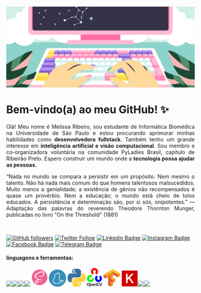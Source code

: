 <!--
**melissarib/melissarib** is a ✨ _special_ ✨ repository because its `README.md` (this file) appears on your GitHub profile.

Here are some ideas to get you started:

- 🔭 I’m currently working on ...
- 🌱 I’m currently learning ...
- 👯 I’m looking to collaborate on ...
- 🤔 I’m looking for help with ...
- 💬 Ask me about ...
- 📫 How to reach me: ...
- 😄 Pronouns: ...
- ⚡ Fun fact: ...
-->


![Melissa Ribeiro](https://github.com/melissarib/melissarib/blob/main/nova-capa-github.png)


# Bem-vindo(a) ao meu GitHub! ✨ 

<p align="justify">  Olá! Meu nome é Melissa Ribeiro, sou estudante de Informática Biomédica na Universidade de São Paulo e estou procurando aprimorar minhas habilidades como <b>desenvolvedora fullstack</b>. Também tenho um grande interesse em <b>inteligência artificial e visão computacional</b>. Sou membro e co-organizadora voluntária na comunidade PyLadies Brasil, capítulo de Ribeirão Preto. Espero construir um mundo onde a <b>tecnologia possa ajudar as pessoas.</b> 

<p align="justify">“Nada no mundo se compara a persistir em um propósito. Nem mesmo o talento. Não há nada mais comum do que homens talentosos malsucedidos. Muito menos a genialidade; a existência de gênios não recompensados é quase um provérbio. Nem a educação; o mundo está cheio de tolos educados. A persistência e determinação são, por si sós, onipotentes.” ― Adaptação das palavras do reverendo Theodore Thornton Munger, publicadas no livro "On the Threshold" (1881)</p>

<br/>

[![GitHub followers](https://img.shields.io/github/followers/melissarib?style=social)](https://www.github.com/melissarib)
[![Twitter Follow](https://img.shields.io/twitter/follow/melissarib?style=social)](https://www.twitter.com/melissarib)
[![Linkedin Badge](https://img.shields.io/badge/melissa&#160;augusto&#160;ribeiro-blue?style=flat-square&logo=Linkedin&logoColor=white&link=https://www.linkedin.com/in/melissarib/)](https://www.linkedin.com/in/melissarib/)
[![Instagram Badge](https://img.shields.io/badge/-melissarib9-purple?style=flat-square&logo=Instagram&logoColor=white&link=https://www.instagram.com/melissarib9/)](https://www.instagram.com/melissarib9/) 
[![Facebook Badge](https://img.shields.io/badge/-melissa&#160;ribeiro-blue?style=flat-square&logo=Facebook&logoColor=white&link=https://www.facebook.com/melissarib9)](https://www.facebook.com/melissarib9)
[![Telegram Badge](https://img.shields.io/badge/melissarib&#160;direct&#160;messages-grey?style=flat-square&logo=Telegram&logoColor=white&link=https://t.me/melissarib)](https://t.me/melissarib)

 #### linguagens e ferramentas:
<!--
✨ A imagem do cabeçalho foi retirada do site computecuter.com e editada por mim. créditos exclusivos a artista original ✨

-->

<img src="https://github.com/vimalverma558/vimalverma558/blob/v2/img/icons8-html-5.svg" width="50px"><img src="https://github.com/vimalverma558/vimalverma558/blob/v2/img/icons8-css3.svg" width="50px"><img src="https://github.com/vimalverma558/vimalverma558/blob/v2/img/icons8-javascript-logo.svg" width="50px"><img src="https://github.com/vimalverma558/vimalverma558/blob/v2/img/icons8-bootstrap.svg" width="50px"><img src="https://github.com/melissarib/melissarib/blob/main/assets/icons8-sass.svg" width="50px"><img src="https://github.com/melissarib/melissarib/blob/main/assets/yarn.png" width="46px">&#160;<img src="https://github.com/melissarib/melissarib/blob/main/assets/python.png" width="48px">&#160;<img src="https://github.com/melissarib/melissarib/blob/main/assets/opencv.png" width="40px">&#160;<img src="https://github.com/melissarib/melissarib/blob/main/assets/tensorflow.png" width="44px">&#160;<img src="https://github.com/melissarib/melissarib/blob/main/assets/keras.png" width="44px"><img src="https://github.com/vimalverma558/vimalverma558/blob/v2/img/icons8-github.svg" width="50px"><img src="https://github.com/vimalverma558/vimalverma558/blob/v2/img/icons8-git.svg" width="50px">













